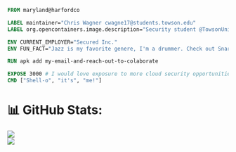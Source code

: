 ```dockerfile
FROM maryland@harfordco

LABEL maintainer="Chris Wagner cwagne17@students.towson.edu"
LABEL org.opencontainers.image.description="Security student @TowsonUniversity who loves DevOps."

ENV CURRENT_EMPLOYER="Secured Inc."
ENV FUN_FACT="Jazz is my favorite genere, I'm a drummer. Check out Snarky Puppy!"

RUN apk add my-email-and-reach-out-to-colaborate

EXPOSE 3000 # I would love exposure to more cloud security opportunities!
CMD ["Shell-o", "it's", "me!"]
```
# 📊 GitHub Stats:
![](https://github-readme-stats.vercel.app/api?username=Cwagne17&theme=gruvbox&hide_border=true&include_all_commits=true&count_private=true)<br/>
![](https://github-readme-streak-stats.herokuapp.com/?user=Cwagne17&theme=gruvbox&hide_border=true)
